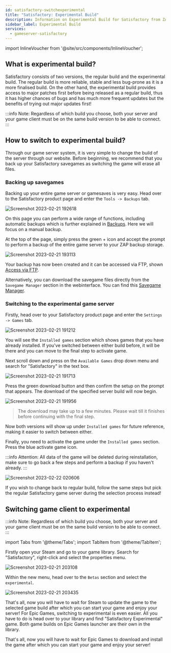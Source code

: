 ```yaml
---
id: satisfactory-switchexperimental
title: "Satisfactory: Experimental Build"
description: Information on Experimental Build for Satisfactory from ZAP-Hosting - ZAP-Hosting.com documentation
sidebar_label: Experimental Build
services:
  - gameserver-satisfactory
---
```


import InlineVoucher from '@site/src/components/InlineVoucher';

## What is experimental build?
Satisfactory consists of two versions, the regular build and the experimental build. The regular build is more reliable, stable and less bug-prone as it is a more finalised build. On the other hand, the experimental build provides access to major patches first before being released as a regular build, thus it has higher chances of bugs and has much more frequent updates but the benefits of trying out major updates first!

:::info
Note: Regardless of which build you choose, both your server and your game client must be on the same build version to be able to connect.
:::

<InlineVoucher />

## How to switch to experimental build?
Through our game server system, it is very simple to change the build of the server through our website. Before beginning, we recommend that you back up your Satisfactory savegames as switching the game will erase all files.

### Backing up savegames
Backing up your entire game server or gamesaves is very easy. Head over to the Satisfactory product page and enter the `Tools -> Backups` tab.

![Screenshot 2023-02-21 192618](https://screensaver01.zap-hosting.com/index.php/s/sMA9kQxoLoozsPa/preview)

On this page you can perform a wide range of functions, including automatic backups which is further explained in [Backups](gameserver-backups.md). Here we will focus on a manual backup.

At the top of the page, simply press the green + icon and accept the prompt to perform a backup of the entire game server to your ZAP backup storage.

![Screenshot 2023-02-21 193113](https://screensaver01.zap-hosting.com/index.php/s/Gf2XRLzz46WNHHE/preview)

Your backup has now been created and it can be accessed via FTP, shown [Access via FTP](gameserver-ftpaccess.md).

Alternatively, you can download the savegame files directly from the `Savegame Manager` section in the webinterface. You can find this [Savegame Manager](satisfactory-savegame.md).

### Switching to the experimental game server
Firstly, head over to your Satisfactory product page and enter the `Settings -> Games` tab.

![Screenshot 2023-02-21 191212](https://screensaver01.zap-hosting.com/index.php/s/nyksz8LjPtRGq4w/preview)

You will see the `Installed games` section which shows games that you have already installed. If you've switched between either build before, it will be there and you can move to the final step to activate game.

Next scroll down and press on the `Available Games` drop down menu and search for "Satisfactory" in the text box.

![Screenshot 2023-02-21 191713](https://screensaver01.zap-hosting.com/index.php/s/CPein9Qctkwp8Yd/preview)

Press the green download button and then confirm the setup on the prompt that appears. The download of the specified server build will now begin.

![Screenshot 2023-02-21 191956](https://screensaver01.zap-hosting.com/index.php/s/C3zwiXf9THNpdDk/preview)

>The download may take up to a few minutes. Please wait till it finishes before continuing with the final step.

Now both versions will show up under `Installed games` for future reference, making it easier to switch between either.

Finally, you need to activate the game under the `Installed games` section. Press the blue activate game icon.

:::info
Attention: All data of the game will be deleted during reinstallation, make sure to go back a few steps and perform a backup if you haven't already.
:::

![Screenshot 2023-02-22 020606](https://screensaver01.zap-hosting.com/index.php/s/nmJ56coL946CNBG/preview)

If you wish to change back to regular build, follow the same steps but pick the regular Satisfactory game server during the selection process instead!

## Switching game client to experimental
:::info
Note: Regardless of which build you choose, both your server and your game client must be on the same build version to be able to connect.
:::

import Tabs from '@theme/Tabs';
import TabItem from '@theme/TabItem';

<Tabs>

<TabItem value="Steam" label="Steam" default>
Firstly open your Steam and go to your game library. Search for "Satisfactory", right-click and select the properties menu.

![Screenshot 2023-02-21 203108](https://screensaver01.zap-hosting.com/index.php/s/3iqTTQNQdNpX976/preview)

Within the new menu, head over to the `Betas` section and select the `experimental`.

![Screenshot 2023-02-21 203435](https://screensaver01.zap-hosting.com/index.php/s/PnMTyGWqWd78iZa/preview)

That's all, now you will have to wait for Steam to update the game to the selected game build after which you can start your game and enjoy your server!
</TabItem>
<TabItem value="Epic Games" label="Epic Games">
For Epic Games, switching to experimental is even easier. All you have to do is head over to your library and find "Satisfactory Experimental" game. Both game builds on Epic Games launcher are their own in the library.

That's all, now you will have to wait for Epic Games to download and install the game after which you can start your game and enjoy your server!

</TabItem>
</Tabs>

<InlineVoucher />
